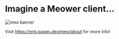 # Imagine a Meower client...

![meo banner](https://raw.githubusercontent.com/3r1s-s/3r1s-s.github.io/main/images/github/meo-banner.png)

Visit https://eris.pages.dev/meo/about for more info!

